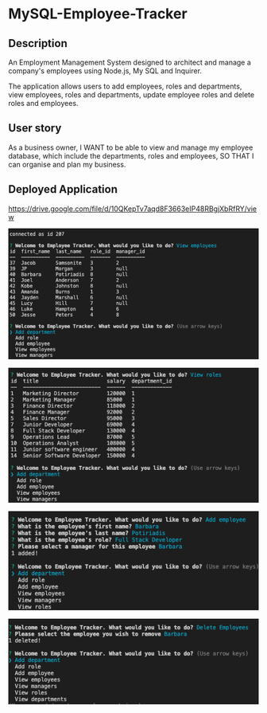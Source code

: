 # MySQL-Employee-Tracker

## Description

An Employment Management System designed to architect and manage a company's employees using Node.js, My SQL and Inquirer. 

The application allows users to add employees, roles and departments, view employees, roles and departments, update employee roles and delete roles and employees.

## User story

As a business owner, 
I WANT to be able to view and manage my employee database, which include the departments, roles and employees,
SO THAT I can organise and plan my business.

## Deployed Application

https://drive.google.com/file/d/10QKepTv7aqd8F3663eIP48RBgjXbRfRY/view

![Image 1](Assets/images/Image1.png)

![Image 2](Assets/images/Image2.png)

![Image 2](Assets/images/Image3.png)

![Image 2](Assets/images/Image4.png)